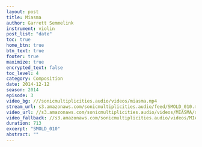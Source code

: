 ```yaml
---
layout: post
title: Miasma
author: Garrett Semmelink
instrument: violin
post_list: "date"
toc: true
home_btn: true
btn_text: true
footer: true
maximize: true
encrypted_text: false
toc_level: 4
category: Composition
date: 2014-12-12
season: 2014
episode: 3
video_bg: ///sonicmultiplicities.audio/videos/miasma.mp4
stream_url: s3.amazonaws.com/sonicmultiplicities.audio/feed/SMOLD_010.mp3
video_url: //s3.amazonaws.com/sonicmultiplicities.audio/videos/MIASMA/dash.mpd
video_fallback: //s3.amazonaws.com/sonicmultiplicities.audio/videos/MIASMA/hls.m3u8
duration: 713
excerpt: "SMOLD_010"
abstract: ""
---
```

